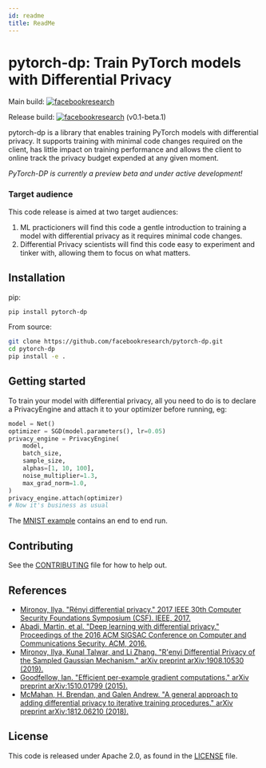 ```yaml
---
id: readme
title: ReadMe
---
```


# pytorch-dp: Train PyTorch models with Differential Privacy

Main build: [![facebookresearch](https://circleci.com/gh/facebookresearch/pytorch-dp.svg?style=svg&circle-token=247aedbb579492ef94652ea93bbee4e169457795)](https://circleci.com/gh/facebookresearch/pytorch-dp)

Release build: [![facebookresearch](https://circleci.com/gh/facebookresearch/pytorch-dp/tree/v0.1-beta.1.svg?style=svg&circle-token=247aedbb579492ef94652ea93bbee4e169457795)](https://circleci.com/gh/facebookresearch/pytorch-dp/tree/v0.1-beta.1) (v0.1-beta.1)

pytorch-dp is a library that enables training PyTorch models with differential privacy. It supports training with minimal code changes required on the client, has little impact on training performance and allows the client to online track the privacy budget expended at any given moment.

*PyTorch-DP is currently a preview beta and under active development!*

### Target audience
This code release is aimed at two target audiences:
1. ML practicioners will find this code a gentle introduction to training a model with differential privacy as it requires minimal code changes.
2. Differential Privacy scientists will find this code easy to experiment and tinker with, allowing them to focus on what matters.


## Installation
pip:
```bash
pip install pytorch-dp
```

From source:
```bash
git clone https://github.com/facebookresearch/pytorch-dp.git
cd pytorch-dp
pip install -e .
```

## Getting started
To train your model with differential privacy, all you need to do is to declare a PrivacyEngine and attach it to your optimizer before running, eg:

```python
model = Net()
optimizer = SGD(model.parameters(), lr=0.05)
privacy_engine = PrivacyEngine(
    model,
    batch_size,
    sample_size,
    alphas=[1, 10, 100],
    noise_multiplier=1.3,
    max_grad_norm=1.0,
)
privacy_engine.attach(optimizer)
# Now it's business as usual
```
The [MNIST example](examples/mnist.py) contains an end to end run.

## Contributing
See the [CONTRIBUTING](CONTRIBUTING.md) file for how to help out.

## References

* [Mironov, Ilya. "Rényi differential privacy." 2017 IEEE 30th Computer Security Foundations Symposium (CSF). IEEE, 2017.](https://arxiv.org/abs/1702.07476)
* [Abadi, Martin, et al. "Deep learning with differential privacy." Proceedings of the 2016 ACM SIGSAC Conference on Computer and Communications Security. ACM, 2016.](https://arxiv.org/abs/1607.00133)
* [Mironov, Ilya, Kunal Talwar, and Li Zhang. "R\'enyi Differential Privacy of the Sampled Gaussian Mechanism." arXiv preprint arXiv:1908.10530 (2019).](https://arxiv.org/abs/1908.10530)
* [Goodfellow, Ian. "Efficient per-example gradient computations." arXiv preprint arXiv:1510.01799 (2015).](https://arxiv.org/abs/1510.01799)
* [McMahan, H. Brendan, and Galen Andrew. "A general approach to adding differential privacy to iterative training procedures." arXiv preprint arXiv:1812.06210 (2018).](https://arxiv.org/abs/1812.06210)

## License
This code is released under Apache 2.0, as found in the [LICENSE](LICENSE) file.
